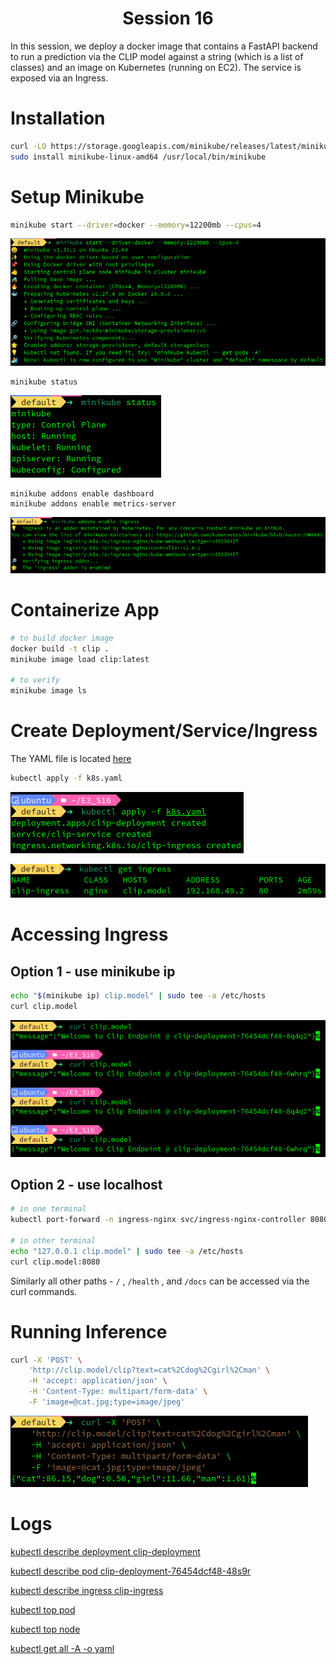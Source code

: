 <div align="center">

# Session 16

</div>

In this session, we deploy a docker image that contains a FastAPI backend to run a prediction via the CLIP model against a string (which is a list of classes) and an image on Kubernetes (running on EC2). The service is exposed via an Ingress. 

# Installation
```bash
curl -LO https://storage.googleapis.com/minikube/releases/latest/minikube-linux-amd64
sudo install minikube-linux-amd64 /usr/local/bin/minikube
```


#  Setup Minikube

```bash
minikube start --driver=docker --memory=12200mb --cpus=4
```
![](./img/01_minikube_start.png)  

```
minikube status
```
![](./img/02_minikube_status.png)   

```minikube addons enable ingress
minikube addons enable dashboard
minikube addons enable metrics-server
```

![](./img/03_minikube_ingress.png)   


# Containerize App

```bash
# to build docker image
docker build -t clip .
minikube image load clip:latest

# to verify
minikube image ls
```


# Create Deployment/Service/Ingress

The YAML file is located [here](./files/k8s.yaml)

```bash
kubectl apply -f k8s.yaml
```

![](./img/04_kubectl_apply.png)  

![](./img/05_kubectl_ingress.png)  
# Accessing Ingress

## Option 1 - use minikube ip

```bash
echo "$(minikube ip) clip.model" | sudo tee -a /etc/hosts
curl clip.model
```

![](./img/06_curl.png)  

## Option 2 - use localhost

```bash
# in one terminal
kubectl port-forward -n ingress-nginx svc/ingress-nginx-controller 8080:80 

# in other terminal
echo "127.0.0.1 clip.model" | sudo tee -a /etc/hosts
curl clip.model:8080
```

Similarly all other paths - `/` , `/health` , and `/docs` can be accessed via the curl commands.


# Running Inference

```bash
curl -X 'POST' \
    'http://clip.model/clip?text=cat%2Cdog%2Cgirl%2Cman' \
    -H 'accept: application/json' \
    -H 'Content-Type: multipart/form-data' \
    -F 'image=@cat.jpg;type=image/jpeg'
```

![](./img/07_curl_infer.png)   

# Logs


[kubectl describe deployment clip-deployment](./files/q1.md)

[kubectl describe pod clip-deployment-76454dcf48-48s9r](./files/q2.md)

[kubectl describe ingress clip-ingress](./files/q3.md)

[kubectl top pod](./files/q4.md)

[kubectl top node](./files/q5.md)

[kubectl get all -A  -o yaml](./files/q6.md)
